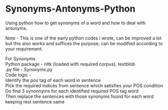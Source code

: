 # Synonyms-Antonyms-Python
Using python how to get synonyms of a word and how to deal with antonyms.  

Note - This is one of the early python codes i wrote, can be improved a lot but this also works and suffices the purpose, can be modified according to your requirement.

For Synonyms  
Python package - nltk (loaded with required corpus), textblob  
.py file - Synonyms.py  
Code logic -    
            Identify the pos tag of each word in sentence  
            Pick the required indices from sentence which satisfies your POS condition  
            Do find 3 synonnyms for each identified required POS tag word  
            Then replace the sentences with those synonyms found for each word keeping rest sentence same
